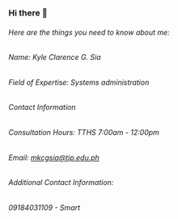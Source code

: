 ### Hi there 👋

###### Here are the things you need to know about me:

###### Name: Kyle Clarence G. Sia
###### Field of Expertise: Systems administration
###### Contact Information
###### Consultation Hours:  TTHS 7:00am - 12:00pm
###### Email: mkcgsia@tip.edu.ph
###### Additional Contact Information:
###### 09184031109 - Smart
